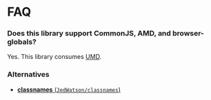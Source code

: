# FAQ

### Does this library support CommonJS, AMD, and browser-globals?

Yes. This library consumes [UMD](https://github.com/umdjs/umd/blob/master/returnExports.js).

### Alternatives

- [**classnames** (`JedWatson/classnames`)](https://github.com/JedWatson/classnames)

